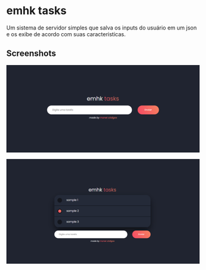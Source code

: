 
# emhk tasks

Um sistema de servidor simples que salva os inputs do usuário em um json e os exibe de acordo com suas caracteristicas.


## Screenshots

![App Screenshot](https://github.com/emanoelhenrick/emhkTask/blob/e5acf2e8540cd64b95fef6b606f1e55da4aa75a3/emhktasks.PNG)

![App Screenshot](https://github.com/emanoelhenrick/emhkTask/blob/e5acf2e8540cd64b95fef6b606f1e55da4aa75a3/emhktasks2.PNG)

